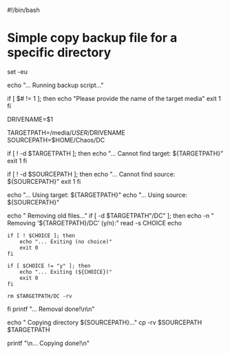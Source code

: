 #!/bin/bash
# Simple copy backup file for a specific directory

set -eu

echo "... Running backup script..."

if [ $# != 1 ]; then
    echo "Please provide the name of the target media"
    exit 1
fi

DRIVENAME=$1

TARGETPATH=/media/$USER/$DRIVENAME
SOURCEPATH=$HOME/Chaos/DC

if [ ! -d $TARGETPATH ]; then
    echo "... Cannot find target: ${TARGETPATH}"
    exit 1
fi

if [ ! -d $SOURCEPATH ]; then
    echo "... Cannot find source: ${SOURCEPATH}"
    exit 1
fi 

echo "... Using target: ${TARGETPATH}"
echo "... Using source: ${SOURCEPATH}"

echo "    Removing old files..."
if [ -d $TARGETPATH"/DC" ]; then
    echo -n "    Removing '${TARGETPATH}/DC' (y/n):"
    read -s CHOICE
    echo

    if [ ! $CHOICE ]; then
        echo "... Exiting (no choice)"
        exit 0
    fi

    if [ $CHOICE != "y" ]; then
        echo "... Exiting (${CHOICE})"
        exit 0
    fi

    rm $TARGETPATH/DC -rv
fi
printf "... Removal done!\n\n"

echo "    Copying directory ${SOURCEPATH}..."
cp -rv $SOURCEPATH $TARGETPATH

printf "\n... Copying done!\n"
